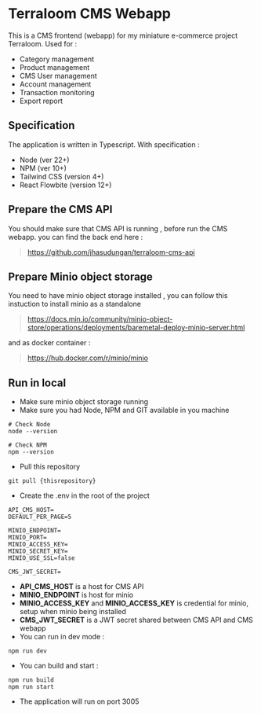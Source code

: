# Terraloom CMS Webapp
This is a CMS frontend (webapp) for my miniature e-commerce project Terraloom. Used for : 
- Category management
- Product management
- CMS User management
- Account management
- Transaction monitoring
- Export report

## Specification

The application is written in Typescript. With specification : 
- Node (ver 22+)
- NPM (ver 10+)
- Tailwind CSS (version 4+)
- React Flowbite (version 12+)

## Prepare the CMS API

You should make sure that CMS API is running , before run the CMS webapp. you can find the back end here : 
> https://github.com/jhasudungan/terraloom-cms-api

## Prepare Minio object storage
You need to have minio object storage installed , you can follow this instuction to install minio as a standalone 
> https://docs.min.io/community/minio-object-store/operations/deployments/baremetal-deploy-minio-server.html

and as docker container :
> https://hub.docker.com/r/minio/minio

## Run in local
- Make sure minio object storage running
- Make sure you had Node, NPM and GIT available in you machine
```shell
# Check Node
node --version

# Check NPM
npm --version
```
- Pull this repository 
```shell
git pull {thisrepository}
```
- Create the .env in the root of the project
```shell
API_CMS_HOST=
DEFAULT_PER_PAGE=5

MINIO_ENDPOINT=
MINIO_PORT=
MINIO_ACCESS_KEY=
MINIO_SECRET_KEY=
MINIO_USE_SSL=false

CMS_JWT_SECRET=
```
- **API_CMS_HOST** is a host for CMS API
- **MINIO_ENDPOINT** is host for minio
- **MINIO_ACCESS_KEY** and **MINIO_ACCESS_KEY** is credential for minio, setup when minio being installed
- **CMS_JWT_SECRET** is a JWT secret shared between CMS API and CMS webapp
- You can run in dev mode : 
```shell
npm run dev
```
- You can build and start : 
```shell
npm run build
npm run start
```
- The application will run on port 3005